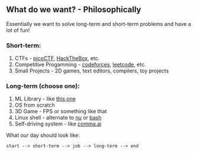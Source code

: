 ## What do we want? - Philosophically

Essentially we want to solve long-term and short-term problems and have a lot of fun!

### Short-term:
1. CTFs - [picoCTF](https://play.picoctf.org/practice), [HackTheBox](https://hackthebox.com/), etc.
2. Competitive Progamming - [codeforces](https://codeforces.com), [leetcode](https://leetcode.com), etc.
3. Small Projects - 2D games, text editors, compilers, toy projects

### Long-term (choose one):
1. ML Library - like [this one](https://github.com/geohot/tinygrad)
2. OS from scratch
3. 3D Game - FPS or something like that
4. Linux shell - alternate to [nu](https://github.com/nushell/nushell) or [bash](https://en.wikipedia.org/wiki/Bash_(Unix_shell)) 
5. Self-driving system - like [comma.ai](https://comma.ai)

What our day should look like:
```
start --> short-term --> job --> long-term --> end
```

